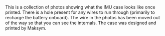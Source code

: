 This is a collection of photos showing what the IMU case looks like once printed. There is a hole present for any wires to run through (primarily to recharge the battery onboard). The wire in the photos has been moved out of the way so that you can see the internals. The case was designed and printed by Maksym.
